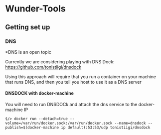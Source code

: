 # Wunder-Tools 

## Getting set up

### DNS

  *DNS is an open topic

Currently we are considering playing with DNS Dock: https://github.com/tonistiigi/dnsdock

Using this approach will require that you run a container on your machine that runs DNS, and then you tell you host to use it as a DNS server

#### DNSDOCK with docker-machine

You will need to run DNSDOCk and attach the dns service to the docker-machine IP

    $/> docker run --detach=true --volume=/var/run/docker.sock:/var/run/docker.sock --name=dnsdock --publish=$(docker-machine ip default):53:53/udp tonistiigi/dnsdock